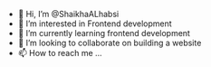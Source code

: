 - 👋 Hi, I’m @ShaikhaALhabsi
- 👀 I’m interested in Frontend development 
- 🌱 I’m currently learning frontend development
- 💞️ I’m looking to collaborate on building a website 
- 📫 How to reach me ...

<!---
ShaikhaALhabsi/ShaikhaALhabsi is a ✨ special ✨ repository because its `README.md` (this file) appears on your GitHub profile.
You can click the Preview link to take a look at your changes.
--->
